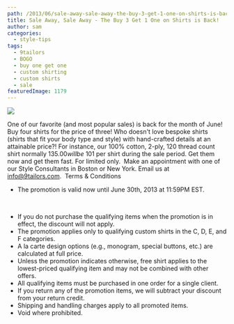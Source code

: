 ```yaml
---
path: /2013/06/sale-away-sale-away-the-buy-3-get-1-one-on-shirts-is-back/
title: Sale Away, Sale Away - The Buy 3 Get 1 One on Shirts is Back!
author: sam
categories: 
  - style-tips
tags: 
  - 9tailors
  - BOGO
  - buy one get one
  - custom shirting
  - custom shirts
  - sale
featuredImage: 1179
---
```

[![](http://2.bp.blogspot.com/-m0PbxfDGzHY/UayV226znBI/AAAAAAAAN4Y/6J08Fq2bNfU/s640/2012-Fall-shoot-9tailors-188.jpg)](http://2.bp.blogspot.com/-m0PbxfDGzHY/UayV226znBI/AAAAAAAAN4Y/6J08Fq2bNfU/s1600/2012-Fall-shoot-9tailors-188.jpg)

One of our favorite (and most popular sales) is back for the month of June! Buy four shirts for the price of three! Who doesn't love bespoke shirts (shirts that fit your body type and style) with hand-crafted details at an attainable price?! For instance, our 100% cotton, 2-ply, 120 thread count shirt normally $135.00 will be ~$101 per shirt during the sale period. Get them now and get them fast. For limited only.  Make an appointment with one of our Style Consultants in Boston or New York. Email us at [info@9tailors.com](mailto:info@9tailors.com).  Terms & Conditions

*   The promotion is valid now until June 30th, 2013 at 11:59PM EST.

 

*   If you do not purchase the qualifying items when the promotion is in effect, the discount will not apply.
*   The promotion applies only to qualifying custom shirts in the C, D, E, and F categories.
*   A la carte design options (e.g., monogram, special buttons, etc.) are calculated at full price.
*   Unless the promotion indicates otherwise, free shirt applies to the lowest-priced qualifying item and may not be combined with other offers.
*   All qualifying items must be purchased in one order for a single client.
*   If you return any of the promotion items, we will subtract your discount from your return credit.
*   Shipping and handling charges apply to all promoted items.
*   Void where prohibited.